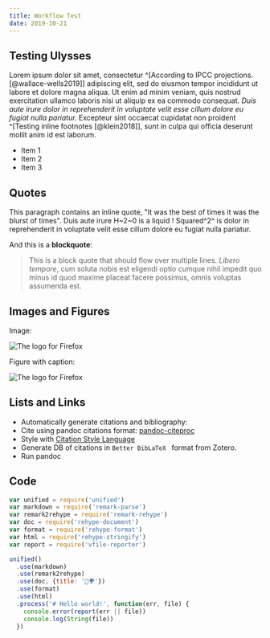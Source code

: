 ```yaml
---
title: Workflow Test
date: 2019-10-21
---
```


## Testing Ulysses

Lorem ipsum dolor sit amet, consectetur ^[According to IPCC projections. [@wallace-wells2019]] adipiscing elit, sed do eiusmon tempor incididunt ut labore et dolore magna aliqua. Ut enim ad minim veniam, quis nostrud exercitation ullamco laboris nisi ut aliquip ex ea commodo consequat. <i>Duis aute irure dolor in reprehenderit in voluptate velit esse cillum dolore eu fugiat nulla pariatur.</i> Excepteur sint occaecat cupidatat non proident ^[Testing inline footnotes [@klein2018]], sunt in culpa qui officia deserunt mollit anim id est laborum. 

* Item 1
* Item 2
* Item 3

## Quotes

This paragraph contains an inline quote, "It was the best of times it was the blurst of times". Duis aute irure H~2~0 is a liquid ! Squared^2^ is dolor in reprehenderit in voluptate velit esse cillum dolore eu fugiat nulla pariatur.

And this is a **blockquote**:

> This is a block quote that should flow over multiple lines. _Libero tempore_, cum soluta nobis est eligendi optio cumque nihil impedit quo minus id quod maxime placeat facere possimus, omnis voluptas assumenda est.

## Images and Figures

Image:

![The logo for Firefox](https://www.mozilla.org/media/img/logos/firefox/quantum/logo-word-hor-sm-high-res.d13d81356782.png "Alt text")&nbsp;

Figure with caption:

![The logo for Firefox](https://www.mozilla.org/media/img/logos/firefox/quantum/logo-word-hor-sm-high-res.d13d81356782.png "Alt text")

## Lists and Links

* Automatically generate citations and bibliography:
* Cite using pandoc citations format: [pandoc-citeproc](http://hackage.haskell.org/package/pandoc-citeproc)
* Style with [Citation Style Language](http://citationstyles.org/)
* Generate DB of citations in `Better BibLaTeX ` format from Zotero.
* Run pandoc

## Code

```javascript
var unified = require('unified')
var markdown = require('remark-parse')
var remark2rehype = require('remark-rehype')
var doc = require('rehype-document')
var format = require('rehype-format')
var html = require('rehype-stringify')
var report = require('vfile-reporter')

unified()
  .use(markdown)
  .use(remark2rehype)
  .use(doc, {title: '👋🌍'})
  .use(format)
  .use(html)
  .process('# Hello world!', function(err, file) {
    console.error(report(err || file))
    console.log(String(file))
  })
```